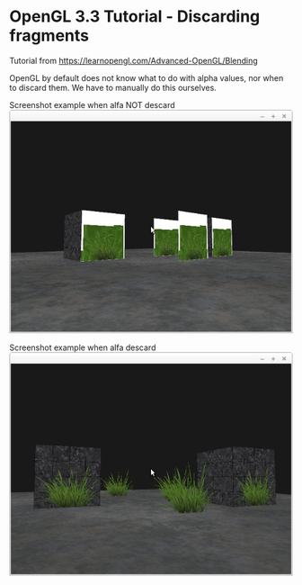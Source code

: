 # OpenGL 3.3 Tutorial - Discarding fragments

Tutorial from https://learnopengl.com/Advanced-OpenGL/Blending

OpenGL by default does not know what to do with alpha values, 
nor when to discard them. We have to manually do this ourselves.

Screenshot example when alfa NOT descard
![alt text](https://github.com/tapin13/openGL-3-3-examples/blob/master/tutorialXVI1_descarding_fragments/Screenshot.png)

Screenshot example when alfa descard
![alt text](https://github.com/tapin13/openGL-3-3-examples/blob/master/tutorialXVI1_descarding_fragments/Screenshot_1.png)
